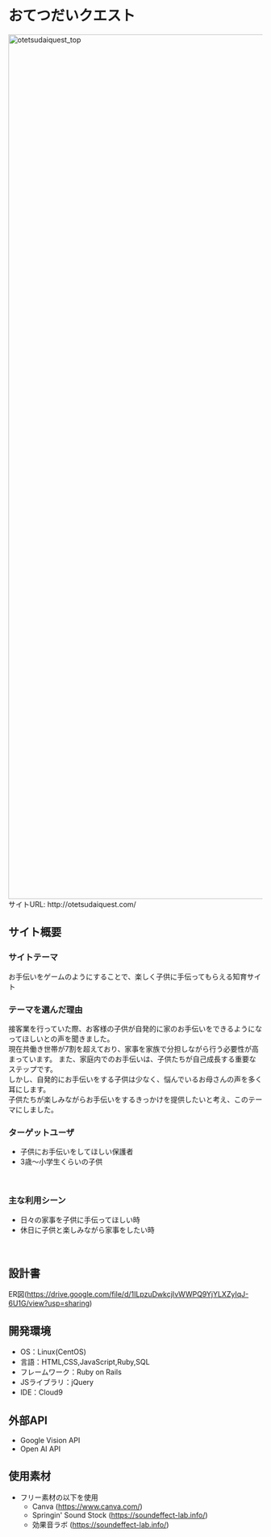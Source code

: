 # おてつだいクエスト

<img width="1710" alt="otetsudaiquest_top" src="https://github.com/kano0000/OtetsudaiQuest/assets/129806087/b92bb478-58b9-4df1-9785-d1db85dc1965">
サイトURL: http://otetsudaiquest.com/

## サイト概要
### サイトテーマ
お手伝いをゲームのようにすることで、楽しく子供に手伝ってもらえる知育サイト
​

### テーマを選んだ理由

接客業を行っていた際、お客様の子供が自発的に家のお手伝いをできるようになってほしいとの声を聞きました。<br>
現在共働き世帯が7割を超えており、家事を家族で分担しながら行う必要性が高まっています。
また、家庭内でのお手伝いは、子供たちが自己成長する重要なステップです。<br>しかし、自発的にお手伝いをする子供は少なく、悩んでいるお母さんの声を多く耳にします。<br>
子供たちが楽しみながらお手伝いをするきっかけを提供したいと考え、このテーマにしました。


### ターゲットユーザ
 - 子供にお手伝いをしてほしい保護者
 - 3歳〜小学生くらいの子供

​
### 主な利用シーン
 - 日々の家事を子供に手伝ってほしい時
 - 休日に子供と楽しみながら家事をしたい時

​
## 設計書
ER図(https://drive.google.com/file/d/1ILpzuDwkcjIvWWPQ9YjYLXZyIqJ-6U1G/view?usp=sharing)
​
## 開発環境
- OS：Linux(CentOS)
- 言語：HTML,CSS,JavaScript,Ruby,SQL
- フレームワーク：Ruby on Rails
- JSライブラリ：jQuery
- IDE：Cloud9

## 外部API
- Google Vision API
- Open AI API
​
## 使用素材
- フリー素材の以下を使用
  - Canva (https://www.canva.com/)
  - Springin' Sound Stock (https://soundeffect-lab.info/)
  - 効果音ラボ (https://soundeffect-lab.info/)
